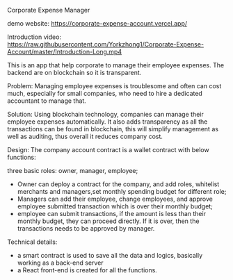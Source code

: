 Corporate Expense Manager

demo website: https://corporate-expense-account.vercel.app/

Introduction video: https://raw.githubusercontent.com/Yorkzhong1/Corporate-Expense-Account/master/Introduction-Long.mp4



This is an app that help corporate to manage their employee expenses. The backend are on blockchain so it is transparent.

Problem:
Managing employee expenses is troublesome and often can cost much, especially for small companies, who need to hire a dedicated accountant to manage that.

Solution:
Using blockchain technology, companies can manage their employee expenses automatically. It also adds transparency as all the transactions can be found in blockchain, this will simplify management as well as auditing, thus overall it reduces company cost.

Design:
The company account contract is a wallet contract with below functions:

three basic roles: owner, manager, employee;

 - Owner can deploy a contract for the company, and add roles, whitelist merchants and managers,set monthly spending budget for different role;
 - Managers can add their employee, change employees, and approve employee submitted transaction which is over their monthly budget;
 - employee can submit transactions, if the amount is less than their monthly budget, they can proceed directly. If it is over, then the transactions needs to be approved by manager.

Technical details:
 - a smart contract is used to save all the data and logics, basically working as a back-end server
 - a React front-end is created for all the functions.





